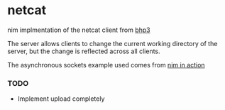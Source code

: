 # netcat

nim implmentation of the netcat client from [bhp3](https://github.com/EONRaider/blackhat-python3/blob/0083ec168b6782f7275a692d2bc9101d0d1df407/chapter02/bhnet.py#L18)

The server allows clients to change the current working directory of the server, but the change is reflected across all clients.

The asynchronous sockets example used comes from [nim in action](https://ssalewski.de/nimprogramming.html#_a_chat_server_application)

### TODO
- Implement upload completely